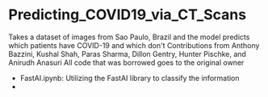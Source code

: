 # Predicting_COVID19_via_CT_Scans
Takes a dataset of images from Sao Paulo, Brazil and the model predicts which patients have COVID-19 and which don't
Contributions from Anthony Bazzini, Kushal Shah, Paras Sharma, Dillon Gentry, Hunter Pischke, and Anirudh Anasuri
All code that was borrowed goes to the original owner
- FastAI.ipynb: Utilizing the FastAI library to classify the information
-  
